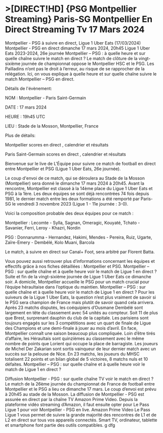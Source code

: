 <h1>>[DIRECT!HD] {PSG Montpellier Streaming} Paris-SG Montpellier En Direct Streaming Tv 17 Mars 2024</h1>
Montpellier - PSG à suivre en direct, Ligue 1 Uber Eats (17/03/2024)
Montpellier - PSG en direct dimanche 17 mars 2024, 20h45 Ligue 1 Uber Eats 2023-2024, 26e journée
Montpellier – PSG : à quelle heure et sur quelle chaîne suivre le match en direct ?
Le match de clôture de la vingt-sixième journée de championnat oppose le Montpellier HSC et le PSG. Les Pailladins n’ont pas le droit à l’erreur, au risque de se rapprocher de la relégation. Ici, on vous explique à quelle heure et sur quelle chaîne suivre le match Montpellier – PSG en direct.

Détails de l'évènement:

NOM : Montpellier - Paris Saint-Germain

DATE : 17 mars 2024

HEURE : 19h45 UTC

LIEU : Stade de la Mosson, Montpellier, France

Plus de détails:

Montpellier scores en direct , calendrier et résultats

Paris Saint-Germain scores en direct , calendrier et résultats

Bienvenue sur le live de L'Équipe pour suivre ce match de football en direct entre Montpellier et PSG (Ligue 1 Uber Eats, 26e journée).

Le coup d'envoi de ce match, qui se déroulera au Stade de la Mosson (Montpellier) sera donné le dimanche 17 mars 2024 à 20h45. Avant la rencontre, Montpellier est classé à la 14ème place du Ligue 1 Uber Eats et PSG à la 1ère. Les deux équipes se sont déjà rencontrées 74 fois depuis 1981, le dernier match entre les deux formations a été remporté par Paris-SG le vendredi 3 novembre 2023 (Ligue 1 - 11e journée : 3-0).

Voici la composition probable des deux équipes pour ce match :

Montpellier : Lecomte - Sylla, Sagnan, Omeragic, Kouyaté, Tchato - Savanier, Ferri, Leroy - Khazri, Nordin

PSG : Donnarumma - Hernandez, Hakimi, Mendes - Pereira, Ruiz, Ugarte, Zaïre-Emery - Dembélé, Kolo Muani, Barcola

Le match, à suivre en direct sur Canal+ Foot, sera arbitré par Florent Batta.

Vous pouvez aussi retrouver plus d’informations concernant les équipes et effectifs grâce à nos fiches détaillées : Montpellier et PSG.
Montpellier – PSG : sur quelle chaîne et à quelle heure voir le match de Ligue 1 en direct ?
Suite et fin de la vingt-sixième journée de Ligue 1 Uber Eats ce dimanche soir. A domicile, Montpellier accueille le PSG pour un match crucial pour l’équipe héraultaise dans l’optique du maintien. Montpellier – PSG : sur quelle chaîne et à quelle heure voir le match de Ligue 1 en direct ?
Pour les suiveurs de la Ligue 1 Uber Eats, la question n’est plus vraiment de savoir si le PSG sera champion de France mais plutôt de savoir quand cela arrivera. Après 23 matchs disputés, les coéquipiers d’Ousmane Dembélé sont largement en tête du classement avec 54 unités au compteur. Soit 11 de plus que Brest, surprenant dauphin du club de la capitale. Les parisiens sont toujours engagés sur les 3 compétitions avec un quart de finale de Ligue des Champions et une demi-finale à jouer au mois d’avril. En face, Montpellier connaît une saison beaucoup plus compliquée. Loin d’être tirés d’affaire, les Héraultais sont quinzièmes au classement avec le même nombre de points que Lorient qui occupe la place de barragiste. Les joueurs de Michel Der Zakarian sont sortis vainqueur de leur dernier match avec un succès sur la pelouse de Nice. En 23 matchs, les joueurs du MHSC totalisent 22 points et un bilan global de 5 victoires, 8 matchs nuls et 10 défaites. Montpellier – PSG : sur quelle chaîne et à quelle heure voir le match de Ligue 1 en direct ?

Diffusion Montpellier - PSG : sur quelle chaîne TV voir le match en direct ?
Le match de la 26ème journée du championnat de France de football entre Montpellier et le PSG a lieu ce dimanche 17 mars. Le coup d’envoi est prévu à 20h45 au stade de la Mosson. La diffusion de Montpellier - PSG est assurée en direct par la chaîne TV Amazon Prime Video. Depuis la plateforme vidéo streaming d’Amazon, il faut ensuite opter pour Le Pass Ligue 1 pour voir Montpellier - PSG en live. Amazon Prime Video Le Pass Ligue 1 vous permet de suivre la grande majorité des rencontres de L1 et de L2 en direct sur tous vos appareils connectés. Smart TV, ordinateur, tablette et smartphone font partie des outils compatibles. g dfg
